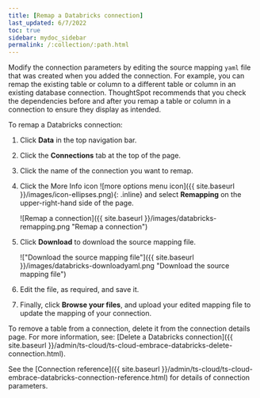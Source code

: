 ```yaml
---
title: [Remap a Databricks connection]
last_updated: 6/7/2022
toc: true
sidebar: mydoc_sidebar
permalink: /:collection/:path.html
---
```


Modify the connection parameters by editing the source mapping <code>yaml</code> file that was created when you added the connection. For example, you can remap the existing table or column to a different table or column in an existing database connection. ThoughtSpot recommends that you check the dependencies before and after you remap a table or column in a connection to ensure they display as intended.

To remap a Databricks connection:

1. Click **Data** in the top navigation bar.

2. Click the **Connections** tab at the top of the page.

3. Click the name of the connection you want to remap.

   <!-- ![Select connection]({{ site.baseurl }}/images/adw-select-connection.png "select Connection") -->

4. Click the More Info icon ![more options menu icon]({{ site.baseurl }}/images/icon-ellipses.png){: .inline} and select **Remapping** on the upper-right-hand side of the page.

    ![Remap a connection]({{ site.baseurl }}/images/databricks-remapping.png "Remap a connection")

5. Click **Download** to download the source mapping file.

    !["Download the source mapping file"]({{ site.baseurl }}/images/databricks-downloadyaml.png "Download the source mapping file")

6. Edit the file, as required, and save it.
<!--    ![]({{ site.baseurl }}/images/embrace-yaml.png "Edit yaml") -->

7. Finally, click **Browse your files**, and upload your edited mapping file to update the mapping of your connection.


To remove a table from a connection, delete it from the connection details page. For more information, see: [Delete a Databricks connection]({{ site.baseurl }}/admin/ts-cloud/ts-cloud-embrace-databricks-delete-connection.html).

See the [Connection reference]({{ site.baseurl }}/admin/ts-cloud/ts-cloud-embrace-databricks-connection-reference.html) for details of connection parameters.
